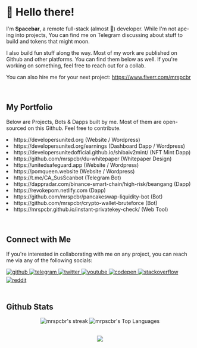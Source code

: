 # 👋 Hello there!
  
<p>I'm <strong>Spacebar</strong>, a remote full-stack (almost 😬) developer. While I'm not ape-ing into projects, You can find me on Telegram discussing about stuff to build and tokens that might moon. 

I also build fun stuff along the way. Most of my work are published on Github and other platforms. You can find them below as well. If you're working on something, feel free to reach out for a collab. 

You can also hire me for your next project: https://www.fiverr.com/mrspcbr</p> 
  
<br/>  

## My Portfolio
<p>Below are Projects, Bots & Dapps built by me. Most of them are open-sourced on this Github. Feel free to contribute.</p>
<p>
<li>https://developersunited.org (Website / Wordpress)</li>
<li>https://developersunited.org/earnings (Dashboard Dapp / Wordpress)</li>
<li>https://developersunitedofficial.github.io/shibaiv2mint/ (NFT Mint Dapp)</li>
<li>https://github.com/mrspcbr/du-whitepaper (Whitepaper Design)</li>
<li>https://unitedsafeguard.app (Website / Wordpress)</li>
<li>https://pomqueen.website (Website / Wordpress)</li>
<li>https://t.me/CA_SusScanbot (Telegram Bot)</li>
<li>https://dappradar.com/binance-smart-chain/high-risk/beangang (Dapp)</li>
<li>https://revokepom.netlify.com (Dapp)</li>
<li>https://github.com/mrspcbr/pancakeswap-liquidity-bot (Bot)</li>
<li>https://github.com/mrspcbr/crypto-wallet-bruteforce (Bot)</li>
<li>https://mrspcbr.github.io/instant-privatekey-check/ (Web Tool)</li>
</p>

<br/>

## Connect with Me  
<p>If you're interested in collaborating with me on any project, you can reach me via any of the following socials:</p>
<div align="left">
<a href="https://github.com/mrspcbr" target="_blank">
<img src=https://img.shields.io/badge/github-%2324292e.svg?&style=for-the-badge&logo=github&logoColor=white alt=github style="margin-bottom: 5px;" />
</a>
<a href="https://t.me/mrspcbr" target="_blank">
<img src=https://img.shields.io/badge/Telegram-2CA5E0?style=for-the-badge&logo=telegram&logoColor=white alt=telegram style="margin-bottom: 5px;" />
</a>
<a href="https://twitter.com/mrspcbr" target="_blank">
<img src=https://img.shields.io/badge/twitter-%2300acee.svg?&style=for-the-badge&logo=twitter&logoColor=white alt=twitter style="margin-bottom: 5px;" />
</a>
<a href="https://www.youtube.com/channel/UCqMHFdV7Z8y8aJowcwBIFXw" target="_blank">
<img src=https://img.shields.io/badge/YouTube-%23FF0000.svg?style=for-the-badge&logo=YouTube&logoColor=white alt=youtube style="margin-bottom: 5px;" />
</a>
<a href="https://codepen.com/mrspcbr" target="_blank">
<img src=https://img.shields.io/badge/codepen-%23131417.svg?&style=for-the-badge&logo=codepen&logoColor=white alt=codepen style="margin-bottom: 5px;" />
</a>
<a href="https://stackoverflow.com/users/19867946" target="_blank">
<img src=https://img.shields.io/badge/stackoverflow-%23F28032.svg?&style=for-the-badge&logo=stackoverflow&logoColor=white alt=stackoverflow style="margin-bottom: 5px;" />
</a>  
<a href="https://reddit.com/u/mrspcbr" target="_blank">
<img src=https://img.shields.io/badge/Reddit-%23FF4500.svg?style=for-the-badge&logo=Reddit&logoColor=white alt=reddit style="margin-bottom: 5px;" />
</a>  
</div>  
  

<br/>  


## Github Stats

<p align="center">
    <p align="center">
    <img title="My streak" alt="mrspcbr's streak" src="https://github-readme-streak-stats.herokuapp.com?user=mrspcbr&theme=dark&ring=4981F4&currStreakLabel=4981F4&fire=4981F4&border=4981F4"/>
    <img alt="mrpscbr's Top Languages" src="https://github-readme-stats.vercel.app/api/top-langs/?username=mrspcbr&langs_count=8&layout=compact&theme=react&hide_border=true&bg_color=0D1117&title_color=4981F4&icon_color=F8D866&hide=Jupyter%20Notebook&border_color=4981F4"/>
    </p>
</p>

<br/>  

<div align="center">
<img src="https://komarev.com/ghpvc/?username=mrspcbr&&style=for-the-badge" align="center" />
</div>  

<br />
